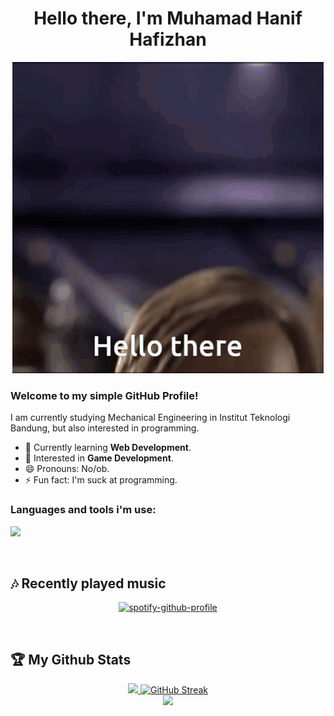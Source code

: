 <h1 align="center">Hello there, I'm Muhamad Hanif Hafizhan</h1>

<div align="center">
 
 ![me](https://github.com/EnvoyX/EnvoyX/blob/main/hello-there.gif)
 
</div>

<h3>Welcome to my simple GitHub Profile!</h3>

I am currently studying Mechanical Engineering in Institut Teknologi Bandung, but also interested in programming.

- 🌱 Currently learning **Web Development**.
- 👀 Interested in **Game Development**.
- 😄 Pronouns: No/ob.
- ⚡ Fun fact: I'm suck at programming.

<h3 align="left">Languages and tools i'm use:</h3>
<p align="left">
  <a href="https://skillicons.dev">
    <img src="https://skillicons.dev/icons?i=javascript,typescript,matlab,python" />
  </a>
</p>

 <br>

## 🎶 Recently played music
 
 <div align="center">
  
 [![spotify-github-profile](https://spotify-github-profile.kittinanx.com/api/view?uid=31ic6ld4fbr7hz4tq4f3sj564r7u&cover_image=true&theme=default&show_offline=false&background_color=121212&interchange=true&bar_color_cover=true&bar_color=53b14f)](https://spotify-github-profile.kittinanx.com/api/view?uid=31ic6ld4fbr7hz4tq4f3sj564r7u&redirect=true)
  
 </div>

 <br>
 

## 🏆 My Github Stats
<p align="center">
    <a href="https://github.com/EnvoyX/EnvoyX/">
        <img src="https://github-profile-trophy.vercel.app/?username=EnvoyX&column=-1&theme=dracula" />
    </a>
     <a href="https://github.com/EnvoyX/github-readme-streak-stats">
    <img width="400" src="https://github-readme-streak-stats-eight.vercel.app/?user=EnvoyX&theme=dracula" alt="GitHub Streak" />
  </a>
 <br/>
    <a href="https://github.com/EnvoyX/EnvoyX/">
        <img src="https://github-readme-stats.vercel.app/api/top-langs/?username=EnvoyX&show_icons=true&count_private=false&include_all_commits=true&layout=compact&langs_count=8&theme=dracula" />
    </a>
</p>
<!---
EnvoyX/EnvoyX is a ✨ special ✨ repository because its `README.md` (this file) appears on your GitHub profile.
You can click the Preview link to take a look at your changes.
--->

